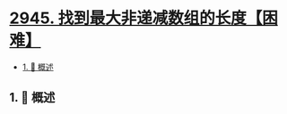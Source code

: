 # [2945. 找到最大非递减数组的长度【困难】](https://github.com/Tdahuyou/TNotes.leetcode/tree/main/notes/2945.%20%E6%89%BE%E5%88%B0%E6%9C%80%E5%A4%A7%E9%9D%9E%E9%80%92%E5%87%8F%E6%95%B0%E7%BB%84%E7%9A%84%E9%95%BF%E5%BA%A6%E3%80%90%E5%9B%B0%E9%9A%BE%E3%80%91)

<!-- region:toc -->

- [1. 📝 概述](#1--概述)

<!-- endregion:toc -->

## 1. 📝 概述
